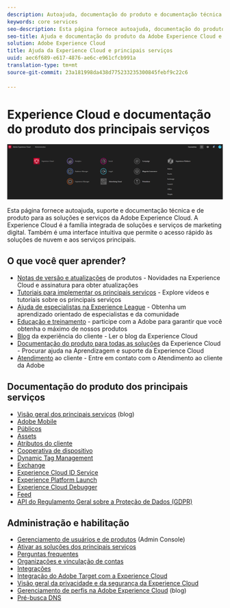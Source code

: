 ```yaml
---
description: Autoajuda, documentação do produto e documentação técnica da Adobe Experience Cloud. A Experience Cloud é a família integrada de soluções e serviços de marketing digital.
keywords: core services
seo-description: Esta página fornece autoajuda, documentação do produto e documentação técnica para a Experience Cloud.
seo-title: Ajuda e documentação do produto da Adobe Experience Cloud e dos principais serviços.
solution: Adobe Experience Cloud
title: Ajuda da Experience Cloud e principais serviços
uuid: aec6f689-e617-4876-ae6c-e961cfcb991a
translation-type: tm+mt
source-git-commit: 23a181998da438d775233235300845febf9c22c6

---
```



# Experience Cloud e documentação do produto dos principais serviços

![Experience Cloud](assets/banner.png)

Esta página fornece autoajuda, suporte e documentação técnica e de produto para as soluções e serviços da Adobe Experience Cloud. A Experience Cloud é a família integrada de soluções e serviços de marketing digital. Também é uma interface intuitiva que permite o acesso rápido às soluções de nuvem e aos serviços principais.

## O que você quer aprender?

* [Notas de versão e atualizações](https://docs.adobe.com/content/help/en/release-notes/experience-cloud/current.html) de produtos - Novidades na Experience Cloud e assinatura para obter atualizações
* [Tutoriais para implementar os principais serviços](https://docs.adobe.com/content/help/en/core-services-learn/tutorials/overview.html) - Explore vídeos e tutoriais sobre os principais serviços
* [Ajuda de especialistas na Experience League](https://landing.adobe.com/experience-league/) - Obtenha um aprendizado orientado de especialistas e da comunidade
* [Educação e treinamento](https://helpx.adobe.com/learning.html?promoid=KAUDK) - participe com a Adobe para garantir que você obtenha o máximo de nossos produtos
* [Blog](https://theblog.adobe.com/customer-experience/) da experiência do cliente - Ler o blog da Experience Cloud
* [Documentação do produto para todas as soluções](https://docs.adobe.com/content/help/en/experience-cloud/user-guides/home.html) da Experience Cloud - Procurar ajuda na Aprendizagem e suporte da Experience Cloud
* [Atendimento](https://helpx.adobe.com/contact/enterprise-support.ec.html) ao cliente - Entre em contato com o Atendimento ao cliente da Adobe

## Documentação do produto dos principais serviços

* [Visão geral dos principais serviços](https://theblog.adobe.com/part-2-capturing-leveraging-consumer-behavior-adobe-marketing-cloud/) (blog)
* [Adobe Mobile](https://docs.adobe.com/content/help/en/mobile-services/using/home.html)
* [Públicos](https://docs.adobe.com/content/help/en/core-services/interface/audiences/audience-library.html)
* [Assets](experience-cloud-assets/experience-cloud-assets.md)
* [Atributos do cliente](https://docs.adobe.com/content/help/en/core-services/interface/customer-attributes/attributes.html)
* [Cooperativa de dispositivo](https://docs.adobe.com/content/help/en/device-co-op/using/home.html)
* [Dynamic Tag Management](https://docs.adobe.com/content/help/en/dtm/using/dtm-home.html)
* [Exchange](https://experiencecloud.adobeexchange.com/)
* [Experience Cloud ID Service](https://docs.adobe.com/content/help/en/id-service/using/home.html)
* [Experience Platform Launch](https://docs.adobelaunch.com/)
* [Experience Cloud Debugger](https://marketing.adobe.com/resources/help/en_US/experience-cloud-debugger/)
* [Feed](feed.md)
* [API do Regulamento Geral sobre a Proteção de Dados (GDPR)](https://www.adobe.io/apis/experiencecloud/gdpr.html)

## Administração e habilitação

* [Gerenciamento de usuários e de produtos](admin-getting-started/admin-getting-started.md) (Admin Console)
* [Ativar as soluções dos principais serviços](core-services/core-services.md)
* [Perguntas frequentes](admin-getting-started/admin-getting-started.md)
* [Organizações e vinculação de contas](admin-getting-started/organizations.md)
* [Integrações](marketing-cloud-integrations.md)
* [Integração do Adobe Target com a Experience Cloud](https://docs.adobe.com/content/help/en/target/using/integrate/a4t/a4t.html)
* [Visão geral da privacidade e da segurança da Experience Cloud](assets/Adobe-Marketing-Cloud-Privacy-and-Security-Overview.pdf)
* [Gerenciamento de perfis na Adobe Experience Cloud](https://theblog.adobe.com/profile-management-adobe-marketing-cloud-comes-together/) (blog)
* [Pré-busca DNS](admin-getting-started/admin-getting-started.md#concept_6BC8C6856E3644F8956D7AD0A96383B7)
